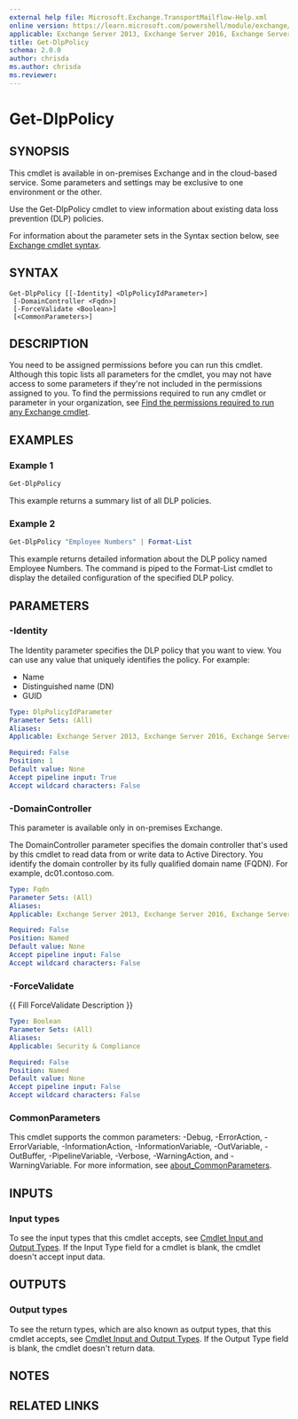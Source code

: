 ```yaml
---
external help file: Microsoft.Exchange.TransportMailflow-Help.xml
online version: https://learn.microsoft.com/powershell/module/exchange/get-dlppolicy
applicable: Exchange Server 2013, Exchange Server 2016, Exchange Server 2019, Exchange Online
title: Get-DlpPolicy
schema: 2.0.0
author: chrisda
ms.author: chrisda
ms.reviewer:
---
```


# Get-DlpPolicy

## SYNOPSIS
This cmdlet is available in on-premises Exchange and in the cloud-based service. Some parameters and settings may be exclusive to one environment or the other.

Use the Get-DlpPolicy cmdlet to view information about existing data loss prevention (DLP) policies.

For information about the parameter sets in the Syntax section below, see [Exchange cmdlet syntax](https://learn.microsoft.com/powershell/exchange/exchange-cmdlet-syntax).

## SYNTAX

```
Get-DlpPolicy [[-Identity] <DlpPolicyIdParameter>]
 [-DomainController <Fqdn>]
 [-ForceValidate <Boolean>]
 [<CommonParameters>]
```

## DESCRIPTION
You need to be assigned permissions before you can run this cmdlet. Although this topic lists all parameters for the cmdlet, you may not have access to some parameters if they're not included in the permissions assigned to you. To find the permissions required to run any cmdlet or parameter in your organization, see [Find the permissions required to run any Exchange cmdlet](https://learn.microsoft.com/powershell/exchange/find-exchange-cmdlet-permissions).

## EXAMPLES

### Example 1
```powershell
Get-DlpPolicy
```

This example returns a summary list of all DLP policies.

### Example 2
```powershell
Get-DlpPolicy "Employee Numbers" | Format-List
```

This example returns detailed information about the DLP policy named Employee Numbers. The command is piped to the Format-List cmdlet to display the detailed configuration of the specified DLP policy.

## PARAMETERS

### -Identity
The Identity parameter specifies the DLP policy that you want to view. You can use any value that uniquely identifies the policy. For example:

- Name
- Distinguished name (DN)
- GUID

```yaml
Type: DlpPolicyIdParameter
Parameter Sets: (All)
Aliases:
Applicable: Exchange Server 2013, Exchange Server 2016, Exchange Server 2019, Exchange Online

Required: False
Position: 1
Default value: None
Accept pipeline input: True
Accept wildcard characters: False
```

### -DomainController
This parameter is available only in on-premises Exchange.

The DomainController parameter specifies the domain controller that's used by this cmdlet to read data from or write data to Active Directory. You identify the domain controller by its fully qualified domain name (FQDN). For example, dc01.contoso.com.

```yaml
Type: Fqdn
Parameter Sets: (All)
Aliases:
Applicable: Exchange Server 2013, Exchange Server 2016, Exchange Server 2019

Required: False
Position: Named
Default value: None
Accept pipeline input: False
Accept wildcard characters: False
```

### -ForceValidate
{{ Fill ForceValidate Description }}

```yaml
Type: Boolean
Parameter Sets: (All)
Aliases:
Applicable: Security & Compliance

Required: False
Position: Named
Default value: None
Accept pipeline input: False
Accept wildcard characters: False
```

### CommonParameters
This cmdlet supports the common parameters: -Debug, -ErrorAction, -ErrorVariable, -InformationAction, -InformationVariable, -OutVariable, -OutBuffer, -PipelineVariable, -Verbose, -WarningAction, and -WarningVariable. For more information, see [about_CommonParameters](https://go.microsoft.com/fwlink/p/?LinkID=113216).

## INPUTS

### Input types
To see the input types that this cmdlet accepts, see [Cmdlet Input and Output Types](https://go.microsoft.com/fwlink/p/?linkId=616387). If the Input Type field for a cmdlet is blank, the cmdlet doesn't accept input data.

## OUTPUTS

### Output types
To see the return types, which are also known as output types, that this cmdlet accepts, see [Cmdlet Input and Output Types](https://go.microsoft.com/fwlink/p/?linkId=616387). If the Output Type field is blank, the cmdlet doesn't return data.

## NOTES

## RELATED LINKS

